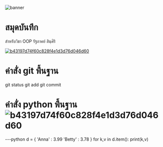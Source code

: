 ![banner](https://picsum.photos/800/250)

# สมุดบันทึก
สำหรับวิชา OOP 
รัฐภาคย์ สินฺศิริ

[![b43197d74f60c828f4e1d3d76d046d60](https://github.com/belseris/belseris.github.io/assets/159877766/c45a13a5-5901-4196-9b76-8c8a0115cf45)](https://www.facebook.com/bell.sinsiri?locale=th_TH)

# คำสั่ง git พื้นฐาน
git status git add git commit
# คำสั่ง python พื้นฐาน![b43197d74f60c828f4e1d3d76d046d60](https://github.com/belseris/belseris.github.io/assets/159877766/c45a13a5-5901-4196-9b76-8c8a0115cf45)



---python d = { 'Anna' : 3.99 'Betty' : 3.78 } for k,v in d.item(): print(k,v)

